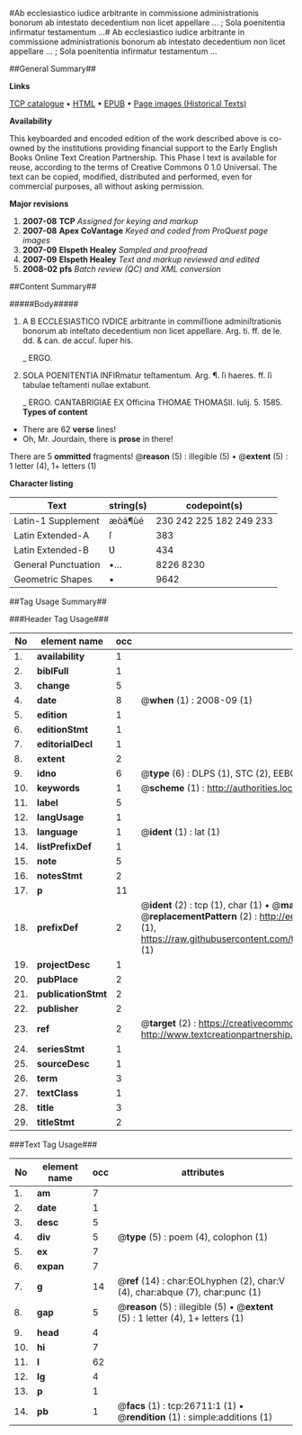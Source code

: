 #Ab ecclesiastico iudice arbitrante in commissione administrationis bonorum ab intestato decedentium non licet appellare ... ; Sola poenitentia infirmatur testamentum ...#
Ab ecclesiastico iudice arbitrante in commissione administrationis bonorum ab intestato decedentium non licet appellare ... ; Sola poenitentia infirmatur testamentum ...

##General Summary##

**Links**

[TCP catalogue](http://www.ota.ox.ac.uk/tcp/)  • 
[HTML](http://tei.it.ox.ac.uk/tcp/Texts-HTML/free/A17/A17739.html)  • 
[EPUB](http://tei.it.ox.ac.uk/tcp/Texts-EPUB/free/A17/A17739.epub) • 
[Page images (Historical Texts)](https://data.historicaltexts.jisc.ac.uk/view?pubId=eebo-23525655e&pageId=eebo-23525655e-26711-1)

**Availability**

This keyboarded and encoded edition of the
	       work described above is co-owned by the institutions
	       providing financial support to the Early English Books
	       Online Text Creation Partnership. This Phase I text is
	       available for reuse, according to the terms of Creative
	       Commons 0 1.0 Universal. The text can be copied,
	       modified, distributed and performed, even for
	       commercial purposes, all without asking permission.

**Major revisions**

1. __2007-08__ __TCP__ *Assigned for keying and markup*
1. __2007-08__ __Apex CoVantage__ *Keyed and coded from ProQuest page images*
1. __2007-09__ __Elspeth Healey__ *Sampled and proofread*
1. __2007-09__ __Elspeth Healey__ *Text and markup reviewed and edited*
1. __2008-02__ __pfs__ *Batch review (QC) and XML conversion*

##Content Summary##

#####Body#####

1. A B ECCLESIASTICO IVDICE arbitrante in commiſſione adminiſtrationis bonorum ab inteſtato decedentium non licet appellare. Arg. ti. ff. de le. dd. & can. de accuſ. ſuper his.

    _ ERGO.

1. SOLA POENITENTIA INFIRmatur teſtamentum. Arg. ¶. ſi haeres. ff. ſi tabulae teſtamenti nullae extabunt.

    _ ERGO.
CANTABRIGIAE EX Officina THOMAE THOMASII. Iulij. 5. 1585.
**Types of content**

  * There are 62 **verse** lines!
  * Oh, Mr. Jourdain, there is **prose** in there!

There are 5 **ommitted** fragments! 
 @__reason__ (5) : illegible (5)  •  @__extent__ (5) : 1 letter (4), 1+ letters (1)

**Character listing**


|Text|string(s)|codepoint(s)|
|---|---|---|
|Latin-1 Supplement|æòá¶ùé|230 242 225 182 249 233|
|Latin Extended-A|ſ|383|
|Latin Extended-B|Ʋ|434|
|General Punctuation|•…|8226 8230|
|Geometric Shapes|▪|9642|

##Tag Usage Summary##

###Header Tag Usage###

|No|element name|occ|attributes|
|---|---|---|---|
|1.|__availability__|1||
|2.|__biblFull__|1||
|3.|__change__|5||
|4.|__date__|8| @__when__ (1) : 2008-09 (1)|
|5.|__edition__|1||
|6.|__editionStmt__|1||
|7.|__editorialDecl__|1||
|8.|__extent__|2||
|9.|__idno__|6| @__type__ (6) : DLPS (1), STC (2), EEBO-CITATION (1), OCLC (1), VID (1)|
|10.|__keywords__|1| @__scheme__ (1) : http://authorities.loc.gov/ (1)|
|11.|__label__|5||
|12.|__langUsage__|1||
|13.|__language__|1| @__ident__ (1) : lat (1)|
|14.|__listPrefixDef__|1||
|15.|__note__|5||
|16.|__notesStmt__|2||
|17.|__p__|11||
|18.|__prefixDef__|2| @__ident__ (2) : tcp (1), char (1)  •  @__matchPattern__ (2) : ([0-9\-]+):([0-9IVX]+) (1), (.+) (1)  •  @__replacementPattern__ (2) : http://eebo.chadwyck.com/downloadtiff?vid=$1&page=$2 (1), https://raw.githubusercontent.com/textcreationpartnership/Texts/master/tcpchars.xml#$1 (1)|
|19.|__projectDesc__|1||
|20.|__pubPlace__|2||
|21.|__publicationStmt__|2||
|22.|__publisher__|2||
|23.|__ref__|2| @__target__ (2) : https://creativecommons.org/publicdomain/zero/1.0/ (1), http://www.textcreationpartnership.org/docs/. (1)|
|24.|__seriesStmt__|1||
|25.|__sourceDesc__|1||
|26.|__term__|3||
|27.|__textClass__|1||
|28.|__title__|3||
|29.|__titleStmt__|2||


###Text Tag Usage###

|No|element name|occ|attributes|
|---|---|---|---|
|1.|__am__|7||
|2.|__date__|1||
|3.|__desc__|5||
|4.|__div__|5| @__type__ (5) : poem (4), colophon (1)|
|5.|__ex__|7||
|6.|__expan__|7||
|7.|__g__|14| @__ref__ (14) : char:EOLhyphen (2), char:V (4), char:abque (7), char:punc (1)|
|8.|__gap__|5| @__reason__ (5) : illegible (5)  •  @__extent__ (5) : 1 letter (4), 1+ letters (1)|
|9.|__head__|4||
|10.|__hi__|7||
|11.|__l__|62||
|12.|__lg__|4||
|13.|__p__|1||
|14.|__pb__|1| @__facs__ (1) : tcp:26711:1 (1)  •  @__rendition__ (1) : simple:additions (1)|
